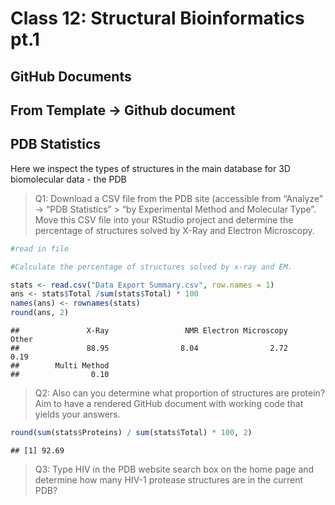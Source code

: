 Class 12: Structural Bioinformatics pt.1
================

## GitHub Documents

## From Template -\> Github document

## PDB Statistics

Here we inspect the types of structures in the main database for 3D
biomolecular data - the PDB

> Q1: Download a CSV file from the PDB site (accessible from “Analyze”
> -\> “PDB Statistics” \> “by Experimental Method and Molecular Type”.
> Move this CSV file into your RStudio project and determine the
> percentage of structures solved by X-Ray and Electron Microscopy.

``` r
#read in file

#Calculate the percentage of structures solved by x-ray and EM.

stats <- read.csv("Data Export Summary.csv", row.names = 1)
ans <- stats$Total /sum(stats$Total) * 100
names(ans) <- rownames(stats)
round(ans, 2)
```

    ##               X-Ray                 NMR Electron Microscopy               Other 
    ##               88.95                8.04                2.72                0.19 
    ##        Multi Method 
    ##                0.10

> Q2: Also can you determine what proportion of structures are protein?
> Aim to have a rendered GitHub document with working code that yields
> your answers.

``` r
round(sum(stats$Proteins) / sum(stats$Total) * 100, 2)
```

    ## [1] 92.69

> Q3: Type HIV in the PDB website search box on the home page and
> determine how many HIV-1 protease structures are in the current PDB?
